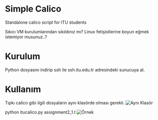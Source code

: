 # Simple Calico
Standalone calico script for ITU students

Sıkıcı VM kurulumlarından sıkıldınız mı?
Linux fetişistlerine boyun eğmek istemiyor musunuz..?

# Kurulum

Python dosyasını indirip ssh ile ssh.itu.edu.tr adresindeki sunucuya at.

# Kullanım

Tıpkı calico gibi ilgili dosyaların aynı klasörde olması gerekli.
![Aynı Klasör](https://github.com/xdebron/simple-calico/raw/master/1.png)

python itucalico.py assignment2_1.t
![Örnek](https://github.com/xdebron/simple-calico/raw/master/2.png)
